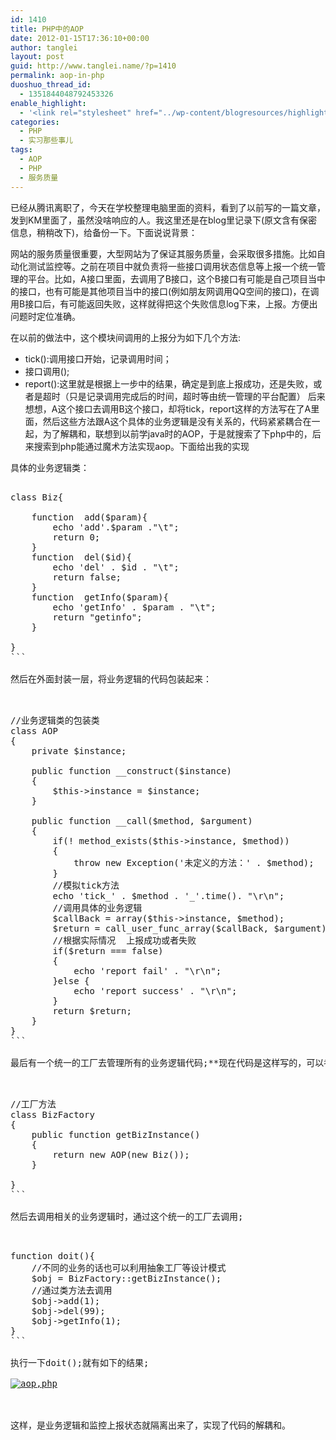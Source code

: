 ```yaml
---
id: 1410
title: PHP中的AOP
date: 2012-01-15T17:36:10+00:00
author: tanglei
layout: post
guid: http://www.tanglei.name/?p=1410
permalink: aop-in-php
duoshuo_thread_id:
  - 1351844048792453326
enable_highlight:
  - '<link rel="stylesheet" href="../wp-content/blogresources/highlightconfig/highlight.default.min.css"><script src="../wp-content/blogresources/highlightconfig/jquery-2.1.4.min.js"></script><script src="../wp-content/blogresources/highlightconfig/enable_highlight.js"></script>'
categories:
  - PHP
  - 实习那些事儿
tags:
  - AOP
  - PHP
  - 服务质量
---
```

已经从腾讯离职了，今天在学校整理电脑里面的资料，看到了以前写的一篇文章，发到KM里面了，虽然没啥响应的人。我这里还是在blog里记录下(原文含有保密信息，稍稍改下)，给备份一下。下面说说背景：

网站的服务质量很重要，大型网站为了保证其服务质量，会采取很多措施。比如自动化测试监控等。之前在项目中就负责将一些接口调用状态信息等上报一个统一管理的平台。比如，A接口里面，去调用了B接口，这个B接口有可能是自己项目当中的接口，也有可能是其他项目当中的接口(例如朋友网调用QQ空间的接口)，在调用B接口后，有可能返回失败，这样就得把这个失败信息log下来，上报。方便出问题时定位准确。

在以前的做法中，这个模块间调用的上报分为如下几个方法:

  * tick():调用接口开始，记录调用时间；
  * 接口调用();
  * report():这里就是根据上一步中的结果，确定是到底上报成功，还是失败，或者是超时（只是记录调用完成后的时间，超时等由统一管理的平台配置）
后来想想，A这个接口去调用B这个接口，却将tick，report这样的方法写在了A里面，然后这些方法跟A这个具体的业务逻辑是没有关系的，代码紧紧耦合在一起，为了解耦和，联想到以前学java时的AOP，于是就搜索了下php中的，后来搜索到php能通过魔术方法实现aop。下面给出我的实现

具体的业务逻辑类：

<pre><cc lang="php">
class Biz{  
  
    function  add($param){  
        echo 'add'.$param ."\t";  
        return 0;  
    }  
    function  del($id){  
        echo 'del' . $id . "\t";  
        return false;  
    }  
    function  getInfo($param){  
        echo 'getInfo' . $param . "\t";  
        return "getinfo";  
    }  
  
}  
```

然后在外面封装一层，将业务逻辑的代码包装起来：

<pre><cc lang="php">
//业务逻辑类的包装类  
class AOP  
{  
    private $instance;  
  
    public function __construct($instance)  
    {  
        $this->instance = $instance;  
    }  
  
    public function __call($method, $argument)  
    {  
        if(! method_exists($this->instance, $method))  
        {  
            throw new Exception('未定义的方法：' . $method);  
        }  
        //模拟tick方法
        echo 'tick_' . $method . '_'.time(). "\r\n";  
        //调用具体的业务逻辑
        $callBack = array($this->instance, $method);  
        $return = call_user_func_array($callBack, $argument);  
        //根据实际情况  上报成功或者失败  
        if($return === false)  
        {  
            echo 'report fail' . "\r\n";  
        }else {  
            echo 'report success' . "\r\n";  
        }  
        return $return;  
    }  
}  
```

最后有一个统一的工厂去管理所有的业务逻辑代码;**现在代码是这样写的，可以考虑单例之类**

<pre><cc lang="php">
//工厂方法    
class BizFactory  
{  
    public function getBizInstance()  
    {  
        return new AOP(new Biz());  
    }  
          
}   
```

然后去调用相关的业务逻辑时，通过这个统一的工厂去调用;

<pre><cc lang="php">
function doit(){  
    //不同的业务的话也可以利用抽象工厂等设计模式
    $obj = BizFactory::getBizInstance();  
    //通过类方法去调用  
    $obj->add(1);  
    $obj->del(99);  
    $obj->getInfo(1);  
}  
```

执行一下doit();就有如下的结果;
  
<a href="http://s1123.photobucket.com/albums/l549/tl3shi/?action=view&current=aop_php.jpg" target="_blank"><img src="http://i1123.photobucket.com/albums/l549/tl3shi/aop_php.jpg" border="0" alt="aop,php" /></a>
  

  
这样，是业务逻辑和监控上报状态就隔离出来了，实现了代码的解耦和。
